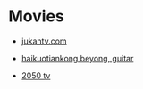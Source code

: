 # Movies

- [jukantv.com](https://www.jukantv.com/Animation/xunmenghuanyouji/0-1.html)
- [haikuotiankong beyong, guitar](https://www.jitatang.com/haikuotiankong.html)

- [2050 tv](https://2050tv.com/)
